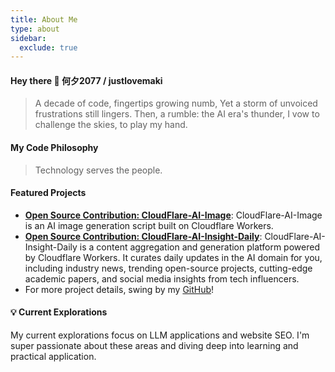 ```yaml
---
title: About Me
type: about
sidebar:
  exclude: true
---
```

#### Hey there 👋 何夕2077 / justlovemaki

> A decade of code, fingertips growing numb,
> Yet a storm of unvoiced frustrations still lingers.
> Then, a rumble: the AI era's thunder,
> I vow to challenge the skies, to play my hand.

#### My Code Philosophy

> Technology serves the people.

#### Featured Projects

*   **[Open Source Contribution: CloudFlare-AI-Image](https://github.com/justlovemaki/CloudFlare-AI-Image)**: CloudFlare-AI-Image is an AI image generation script built on Cloudflare Workers.
*   **[Open Source Contribution: CloudFlare-AI-Insight-Daily](https://github.com/justlovemaki/CloudFlare-AI-Insight-Daily)**: CloudFlare-AI-Insight-Daily is a content aggregation and generation platform powered by Cloudflare Workers. It curates daily updates in the AI domain for you, including industry news, trending open-source projects, cutting-edge academic papers, and social media insights from tech influencers.
*   For more project details, swing by my [GitHub](https://github.com/justlovemaki)!

#### 💡 Current Explorations

My current explorations focus on LLM applications and website SEO. I'm super passionate about these areas and diving deep into learning and practical application.